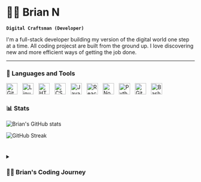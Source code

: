 # 🧗‍♂️ Brian N

**`Digital Craftsman (Developer)`**

I'm a full-stack developer building my version of the digital world one step at a time. All coding projecst are built from the ground up. I love discovering new and more efficient ways of getting the job done.

---

### 🧰 Languages and Tools

<img align="left" alt="Git" width="30px" style="padding-right:10px;" src="https://cdn.jsdelivr.net/gh/devicons/devicon/icons/git/git-original.svg" />
<img align="left" alt="Linux" width="30px" style="padding-right:10px;" src="https://cdn.jsdelivr.net/gh/devicons/devicon/icons/linux/linux-original.svg" />
<img align="left" alt="HTML" width="30px" style="padding-right:10px;" src="https://cdn.jsdelivr.net/gh/devicons/devicon/icons/html5/html5-plain.svg" />
<img align="left" alt="CSS" width="30px" style="padding-right:10px;" src="https://cdn.jsdelivr.net/gh/devicons/devicon/icons/css3/css3-plain.svg" />
<img align="left" alt="JavaScript" width="30px" style="padding-right:10px;" src="https://cdn.jsdelivr.net/gh/devicons/devicon/icons/javascript/javascript-plain.svg" />
<img align="left" alt="React" width="30px" style="padding-right:10px;" src="https://cdn.jsdelivr.net/gh/devicons/devicon/icons/react/react-original.svg" />
<img align="left" alt="NodeJS" width="30px" style="padding-right:10px;" src="https://cdn.jsdelivr.net/gh/devicons/devicon/icons/nodejs/nodejs-original.svg" />
<img align="left" alt="Python" width="30px" style="padding-right:10px;" src="https://cdn.jsdelivr.net/gh/devicons/devicon/icons/python/python-plain.svg" />
<img align="left" alt="GitHub" width="30px" style="padding-right:10px;" src="https://cdn.jsdelivr.net/gh/devicons/devicon/icons/github/github-original.svg" />
<img align="left" alt="Bash" width="30px" style="padding-right:10px;" src="https://cdn.jsdelivr.net/gh/devicons/devicon/icons/bash/bash-original.svg" />
<br />

#

### 📊 Stats

![Brian's GitHub stats](https://github-readme-stats.vercel.app/api?username=0xBN&show_icons=true&theme=gruvbox)

![GitHub Streak](https://streak-stats.demolab.com?user=0xBN&theme=gruvbox&border_radius=4.5)

#

<details>
 <summary><h3>👨‍💻 Brian's Coding Journey</h3></summary>
 I have always loved technology and how it helps to solve daily problems. In my previous work roles, I was the go-to person for anything Excel or data-related. After some time away from professional work environment, I decided to go all-in on learning how to code and pivot careers.  I am currently finishing up The Odin Project, and I am very amazed looking back on where I came from versus what I can code today. After spending a lot of time with the course, I have built a few projects and am quite confident that I can build most apps given my newfound skills (and Google of course!). I have a burning desire to expand my skillset and tackle projects that will create a huge positive impact.

<!--
**0xBN/0xBN** is a ✨ _special_ ✨ repository because its `README.md` (this file) appears on your GitHub profile.

Here are some ideas to get you started:

- 🌱 I’m currently learning ...
- 👯 I’m looking to collaborate on ...
- 🤔 I’m looking for help with ...
- 💬 Ask me about ...
- 📫 How to reach me: ...
- 😄 Pronouns: ...
- ⚡ Fun fact: ...
-->
